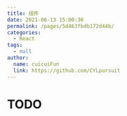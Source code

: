 ```yaml
---
title: 组件
date: 2021-06-13 15:00:36
permalink: /pages/5d463fbdb172d44b/
categories:
  - React
tags:
  - null
author:
  name: cuicuiFun
  link: https://github.com/CYLpursuit
---
```


# TODO
